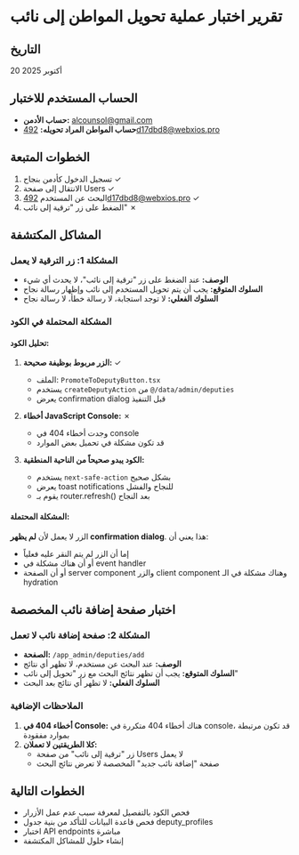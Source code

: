 # تقرير اختبار عملية تحويل المواطن إلى نائب

## التاريخ
20 أكتوبر 2025

## الحساب المستخدم للاختبار
- **حساب الأدمن:** alcounsol@gmail.com
- **حساب المواطن المراد تحويله:** 492d17dbd8@webxios.pro

## الخطوات المتبعة

1. تسجيل الدخول كأدمن بنجاح ✓
2. الانتقال إلى صفحة Users ✓
3. البحث عن المستخدم 492d17dbd8@webxios.pro ✓
4. الضغط على زر "ترقية إلى نائب" ✗

## المشاكل المكتشفة

### المشكلة 1: زر الترقية لا يعمل
- **الوصف:** عند الضغط على زر "ترقية إلى نائب"، لا يحدث أي شيء
- **السلوك المتوقع:** يجب أن يتم تحويل المستخدم إلى نائب وإظهار رسالة نجاح
- **السلوك الفعلي:** لا توجد استجابة، لا رسالة خطأ، لا رسالة نجاح

### المشكلة المحتملة في الكود

#### تحليل الكود:
1. **الزر مربوط بوظيفة صحيحة:** ✓
   - الملف: `PromoteToDeputyButton.tsx`
   - يستخدم `createDeputyAction` من `@/data/admin/deputies`
   - يعرض confirmation dialog قبل التنفيذ
   
2. **أخطاء JavaScript Console:** ✗
   - وجدت أخطاء 404 في console
   - قد تكون مشكلة في تحميل بعض الموارد

3. **الكود يبدو صحيحاً من الناحية المنطقية:**
   - يستخدم `next-safe-action` بشكل صحيح
   - يعرض toast notifications للنجاح والفشل
   - يقوم بـ router.refresh() بعد النجاح

#### المشكلة المحتملة:
الزر لا يعمل لأن **لم يظهر confirmation dialog**. هذا يعني أن:
- إما أن الزر لم يتم النقر عليه فعلياً
- أو أن هناك مشكلة في event handler
- أو أن الصفحة server component والزر client component وهناك مشكلة في الـ hydration

## اختبار صفحة إضافة نائب المخصصة

### المشكلة 2: صفحة إضافة نائب لا تعمل
- **الصفحة:** `/app_admin/deputies/add`
- **الوصف:** عند البحث عن مستخدم، لا تظهر أي نتائج
- **السلوك المتوقع:** يجب أن تظهر نتائج البحث مع زر "تحويل إلى نائب"
- **السلوك الفعلي:** لا تظهر أي نتائج بعد البحث

### الملاحظات الإضافية
1. **أخطاء 404 في Console:** هناك أخطاء 404 متكررة في console، قد تكون مرتبطة بموارد مفقودة
2. **كلا الطريقتين لا تعملان:**
   - زر "ترقية إلى نائب" من صفحة Users لا يعمل
   - صفحة "إضافة نائب جديد" المخصصة لا تعرض نتائج البحث

## الخطوات التالية
- فحص الكود بالتفصيل لمعرفة سبب عدم عمل الأزرار
- فحص قاعدة البيانات للتأكد من بنية جدول deputy_profiles
- اختبار API endpoints مباشرة
- إنشاء حلول للمشاكل المكتشفة

